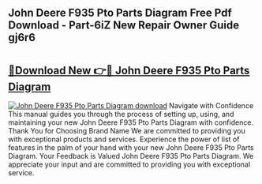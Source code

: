 ## John Deere F935 Pto Parts Diagram Free Pdf Download - Part-6iZ New Repair Owner Guide gj6r6

# <h2><a href="http://dfnh2o.blite.top/?on=John+Deere+F935+Pto+Parts+Diagram">🔗Download New 👉🔴 John Deere F935 Pto Parts Diagram</a></h2>

[![John Deere F935 Pto Parts Diagram download](https://i.imgur.com/lujVjoI.png)](http://dfnh2o.blite.top/?on=John+Deere+F935+Pto+Parts+Diagram)
Navigate with Confidence This manual guides you through the process of setting up, using, and maintaining your new John Deere F935 Pto Parts Diagram with confidence. Thank You for Choosing Brand Name We are committed to providing you with exceptional products and services. Experience the power of list of features in the palm of your hand with your new John Deere F935 Pto Parts Diagram. Your Feedback is Valued John Deere F935 Pto Parts Diagram. We appreciate your input and are committed to providing you with exceptional service.
